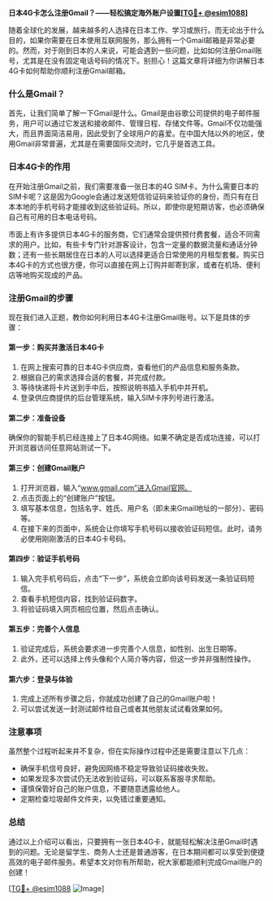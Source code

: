 **日本4G卡怎么注册Gmail？——轻松搞定海外账户设置[[TG💪+ @esim1088](https://t.me/s/esim1088)]**

随着全球化的发展，越来越多的人选择在日本工作、学习或旅行。而无论出于什么目的，如果你需要在日本使用互联网服务，那么拥有一个Gmail邮箱是非常必要的。然而，对于刚到日本的人来说，可能会遇到一些问题，比如如何注册Gmail账号，尤其是在没有固定电话号码的情况下。别担心！这篇文章将详细为你讲解日本4G卡如何帮助你顺利注册Gmail邮箱。

### 什么是Gmail？

首先，让我们简单了解一下Gmail是什么。Gmail是由谷歌公司提供的电子邮件服务，用户可以通过它发送和接收邮件、管理日程、存储文件等。Gmail不仅功能强大，而且界面简洁易用，因此受到了全球用户的喜爱。在中国大陆以外的地区，使用Gmail非常普遍，尤其是在需要国际交流时，它几乎是首选工具。

### 日本4G卡的作用

在开始注册Gmail之前，我们需要准备一张日本的4G SIM卡。为什么需要日本的SIM卡呢？这是因为Google会通过发送短信验证码来验证你的身份，而只有在日本本地的手机号码才能接收到这些验证码。所以，即使你是短期访客，也必须确保自己有可用的日本电话号码。

市面上有许多提供日本4G卡的服务商，它们通常会提供预付费套餐，适合不同需求的用户。比如，有些卡专门针对游客设计，包含一定量的数据流量和通话分钟数；还有一些长期居住在日本的人可以选择更适合日常使用的月租型套餐。购买日本4G卡的方式也很方便，你可以直接在网上订购并邮寄到家，或者在机场、便利店等地购买现成的产品。

### 注册Gmail的步骤

现在我们进入正题，教你如何利用日本4G卡注册Gmail账号。以下是具体的步骤：

#### 第一步：购买并激活日本4G卡

1. 在网上搜索可靠的日本4G卡供应商，查看他们的产品信息和服务条款。
2. 根据自己的需求选择合适的套餐，并完成付款。
3. 等待快递将卡片送到手中后，按照说明书插入手机中并开机。
4. 登录供应商提供的后台管理系统，输入SIM卡序列号进行激活。

#### 第二步：准备设备

确保你的智能手机已经连接上了日本4G网络。如果不确定是否成功连接，可以打开浏览器访问任意网站测试一下。

#### 第三步：创建Gmail账户

1. 打开浏览器，输入“www.gmail.com”进入Gmail官网。
2. 点击页面上的“创建账户”按钮。
3. 填写基本信息，包括名字、姓氏、用户名（即未来Gmail地址的一部分）、密码等。
4. 在接下来的页面中，系统会让你填写手机号码以接收验证码短信。此时，请务必使用刚刚激活的日本4G卡号码。

#### 第四步：验证手机号码

1. 输入完手机号码后，点击“下一步”，系统会立即向该号码发送一条验证码短信。
2. 查看手机短信内容，找到验证码数字。
3. 将验证码填入网页相应位置，然后点击确认。

#### 第五步：完善个人信息

1. 验证完成后，系统会要求进一步完善个人信息，如性别、出生日期等。
2. 此外，还可以选择上传头像和个人简介等内容，但这一步并非强制性操作。

#### 第六步：登录与体验

1. 完成上述所有步骤之后，你就成功创建了自己的Gmail账户啦！
2. 可以尝试发送一封测试邮件给自己或者其他朋友试试看效果如何。

### 注意事项

虽然整个过程听起来并不复杂，但在实际操作过程中还是需要注意以下几点：

- 确保手机信号良好，避免因网络不稳定导致验证码接收失败。
- 如果发现多次尝试仍无法收到验证码，可以联系客服寻求帮助。
- 谨慎保管好自己的账户信息，不要随意透露给他人。
- 定期检查垃圾邮件文件夹，以免错过重要通知。

### 总结

通过以上介绍可以看出，只要拥有一张日本4G卡，就能轻松解决注册Gmail时遇到的问题。无论是留学生、商务人士还是普通游客，在日本期间都可以享受到便捷高效的电子邮件服务。希望本文对你有所帮助，祝大家都能顺利完成Gmail账户的创建！

[[TG💪+ @esim1088](https://t.me/s/esim1088) ![Image](https://i.postimg.cc/4NQfJmqS/Snipaste-2025-05-13-00-14-12.png)]